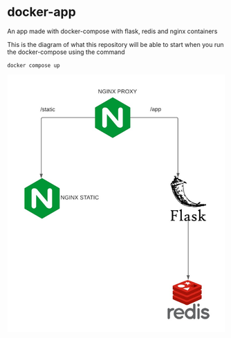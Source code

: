 # docker-app
An app made with docker-compose with flask, redis and nginx containers

This is the diagram of what this repository will be able to start when you run the docker-compose using the command
    
    docker compose up

![Containers Diagram](diagram.png?raw=true "Diagram")
